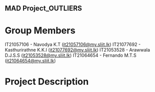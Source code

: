 ## MAD Project_OUTLIERS

# Group Members
IT21057106 - Navodya K.T (it21057106@my.sliit.lk)
IT21077692 - Kasthurirathne K.K.I (it21077692@my.sliit.lk)
IT21053528 - Arawwala D.J.S.S (it21053528@my.sliit.lk)
IT21064654 - Fernando M.T.S (it21064654@my.sliit.lk)

# Project Description

